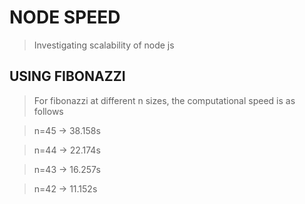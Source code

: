 # NODE SPEED

> Investigating scalability of node js

## USING FIBONAZZI

> For fibonazzi at different n sizes, the computational speed is as follows

> n=45 -> 38.158s

> n=44 -> 22.174s

> n=43 -> 16.257s

> n=42 -> 11.152s

